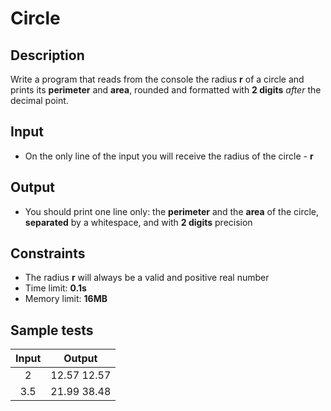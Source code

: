 # Circle

## Description
Write a program that reads from the console the radius **r** of a circle and prints its **perimeter** and **area**, rounded and formatted with **2 digits** *after* the decimal point.
## Input
- On the only line of the input you will receive the radius of the circle - **r**

## Output
- You should print one line only: the **perimeter** and the **area** of the circle, **separated** by a whitespace, and with **2 digits** precision

## Constraints
- The radius **r** will always be a valid and positive real number
- Time limit: **0.1s**
- Memory limit: **16MB**

## Sample tests

|        Input        |        Output      |
|:-------------------:|:------------------:|
| 2                   | 12.57 12.57        |
| 3.5                 | 21.99 38.48        |